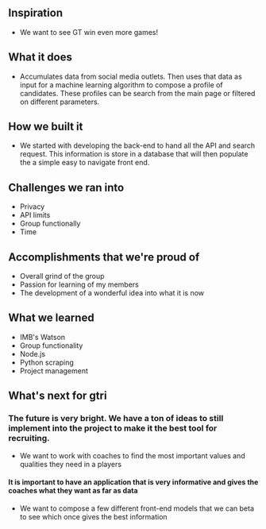 ## Inspiration

- We want to see GT win even more games!

## What it does

- Accumulates data from social media outlets. Then uses that data as input for a machine learning algorithm to compose a profile of candidates. These profiles can be search from the main page or filtered on different parameters.

## How we built it

- We started with developing the back-end to hand all the API and search request. This information is store in a database that will then populate the a simple easy to navigate front end.

## Challenges we ran into

- Privacy
- API limits
- Group functionally
- Time

## Accomplishments that we're proud of

- Overall grind of the group
- Passion for learning of my members
- The development of a wonderful idea into what it is now

## What we learned

- IMB's Watson
- Group functionality
- Node.js
- Python scraping
- Project management

## What's next for gtri

### The future is very bright. We have a ton of ideas to still implement into the project to make it the best tool for recruiting.

- We want to work with coaches to find the most important values and qualities they need in a players

#### It is important to have an application that is very informative and gives the coaches what they want as far as data

- We want to compose a few different front-end models that we can beta to see which once gives the best information
